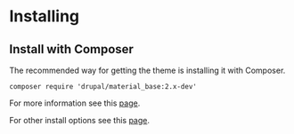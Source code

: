 Installing
==========

Install with Composer
---------------------

The recommended way for getting the theme is installing it with Composer.

~~~
composer require 'drupal/material_base:2.x-dev'
~~~

For more information see this [page](https://www.drupal.org/docs/develop/using-composer/using-composer-to-install-drupal-and-manage-dependencies).

For other install options see this [page](https://www.drupal.org/docs/extending-drupal/installing-themes).
